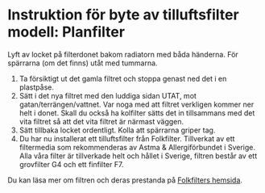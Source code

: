 # Instruktion för byte av tilluftsfilter modell: Planfilter

Lyft av locket på filterdonet bakom radiatorn med båda händerna. För spärrarna (om det finns)
utåt med tummarna.

1. Ta försiktigt ut det gamla filtret och stoppa genast ned det i en plastpåse.
2. Sätt i det nya filtret med den luddiga sidan UTAT, mot gatan/terrängen/vattnet. Var
   noga med att filtret verkligen kommer ner helt i donet. Skall du också ha kolfilter
   sätts det in tillsammans med det vita filtret så att det vita filtret är närmast väggen.
3. Sätt tillbaka locket ordentligt. Kolla att spärrarna griper tag.
4. Du har nu installerat ett tilluftsfilter från Folkfilter. Tillverkat av ett filtermedia som
   rekommenderas av Astma & Allergiförbundet i Sverige. Alla våra filter är tillverkade
   helt och hållet i Sverige, filtren består av ett grovfilter G4 och ett finfilter F7.

Du kan läsa mer om filtren och deras prestanda på [Folkfilters hemsida](www.folkfilter.se).
